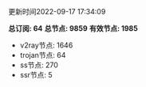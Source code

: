 更新时间2022-09-17 17:34:09

**总订阅: 64**
**总节点: 9859**
**有效节点: 1985**
- v2ray节点: 1646
- trojan节点: 64
- ss节点: 270
- ssr节点: 5
